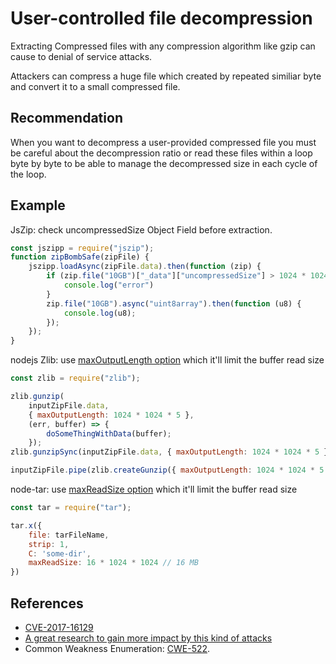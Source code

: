 # User-controlled file decompression
Extracting Compressed files with any compression algorithm like gzip can cause to denial of service attacks.

Attackers can compress a huge file which created by repeated similiar byte and convert it to a small compressed file.


## Recommendation
When you want to decompress a user-provided compressed file you must be careful about the decompression ratio or read these files within a loop byte by byte to be able to manage the decompressed size in each cycle of the loop.


## Example
JsZip: check uncompressedSize Object Field before extraction.


```javascript
const jszipp = require("jszip");
function zipBombSafe(zipFile) {
    jszipp.loadAsync(zipFile.data).then(function (zip) {
        if (zip.file("10GB")["_data"]["uncompressedSize"] > 1024 * 1024 * 8) {
            console.log("error")
        }
        zip.file("10GB").async("uint8array").then(function (u8) {
            console.log(u8);
        });
    });
}
```
nodejs Zlib: use [maxOutputLength option](https://nodejs.org/dist/latest-v18.x/docs/api/zlib.html#class-options) which it'll limit the buffer read size


```javascript
const zlib = require("zlib");

zlib.gunzip(
    inputZipFile.data,
    { maxOutputLength: 1024 * 1024 * 5 },
    (err, buffer) => {
        doSomeThingWithData(buffer);
    });
zlib.gunzipSync(inputZipFile.data, { maxOutputLength: 1024 * 1024 * 5 });

inputZipFile.pipe(zlib.createGunzip({ maxOutputLength: 1024 * 1024 * 5 })).pipe(outputFile);
```
node-tar: use [maxReadSize option](https://github.com/isaacs/node-tar/blob/8c5af15e43a769fd24aa7f1c84d93e54824d19d2/lib/list.js#L90) which it'll limit the buffer read size


```javascript
const tar = require("tar");

tar.x({
    file: tarFileName,
    strip: 1,
    C: 'some-dir',
    maxReadSize: 16 * 1024 * 1024 // 16 MB
})
```

## References
* [CVE-2017-16129](https://github.com/advisories/GHSA-8225-6cvr-8pqp)
* [A great research to gain more impact by this kind of attacks](https://www.bamsoftware.com/hacks/zipbomb/)
* Common Weakness Enumeration: [CWE-522](https://cwe.mitre.org/data/definitions/522.html).
